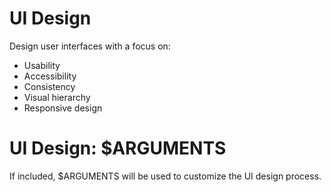 # UI Design

Design user interfaces with a focus on:

- Usability
- Accessibility
- Consistency
- Visual hierarchy
- Responsive design

# UI Design: $ARGUMENTS

If included, $ARGUMENTS will be used to customize the UI design process.


